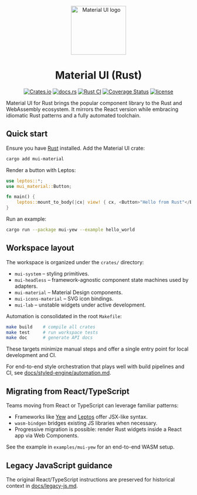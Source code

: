 <!-- #host-reference -->
<!-- markdownlint-disable-next-line -->
<p align="center">
  <a href="https://mui.com/core/" rel="noopener" target="_blank"><img width="150" height="133" src="https://mui.com/static/logo.svg" alt="Material UI logo"></a>
</p>

<h1 align="center">Material UI (Rust)</h1>

<div align="center">

[![Crates.io](https://img.shields.io/crates/v/mui-material.svg)](https://crates.io/crates/mui-material)
[![docs.rs](https://docs.rs/mui-material/badge.svg)](https://docs.rs/mui-material)
[![Rust CI](https://github.com/mui/mui-rust/actions/workflows/rust-ci.yml/badge.svg)](https://github.com/mui/mui-rust/actions/workflows/rust-ci.yml)
[![Coverage Status](https://img.shields.io/codecov/c/github/mui/mui-rust.svg)](https://app.codecov.io/gh/mui/mui-rust)
[![license](https://img.shields.io/badge/license-MIT%20OR%20Apache--2.0-blue.svg)](LICENSE)

</div>

Material UI for Rust brings the popular component library to the Rust and WebAssembly ecosystem. It mirrors the React version while embracing idiomatic Rust patterns and a fully automated toolchain.

## Quick start

Ensure you have [Rust](https://www.rust-lang.org/tools/install) installed. Add the Material UI crate:

```bash
cargo add mui-material
```

Render a button with Leptos:

```rust
use leptos::*;
use mui_material::Button;

fn main() {
    leptos::mount_to_body(|cx| view! { cx, <Button>"Hello from Rust"</Button> })
}
```

Run an example:

```bash
cargo run --package mui-yew --example hello_world
```

## Workspace layout

The workspace is organized under the `crates/` directory:

- `mui-system` – styling primitives.
- `mui-headless` – framework-agnostic component state machines used by adapters.
- `mui-material` – Material Design components.
- `mui-icons-material` – SVG icon bindings.
- `mui-lab` – unstable widgets under active development.

Automation is consolidated in the root `Makefile`:

```bash
make build    # compile all crates
make test     # run workspace tests
make doc      # generate API docs
```

These targets minimize manual steps and offer a single entry point for local development and CI.

For end-to-end style orchestration that plays well with build pipelines and CI, see [docs/styled-engine/automation.md](docs/styled-engine/automation.md).

## Migrating from React/TypeScript

Teams moving from React or TypeScript can leverage familiar patterns:

- Frameworks like [Yew](https://yew.rs) and [Leptos](https://leptos.dev) offer JSX-like syntax.
- `wasm-bindgen` bridges existing JS libraries when necessary.
- Progressive migration is possible: render Rust widgets inside a React app via Web Components.

See the example in `examples/mui-yew` for an end-to-end WASM setup.

## Legacy JavaScript guidance

The original React/TypeScript instructions are preserved for historical context in [docs/legacy-js.md](docs/legacy-js.md).
